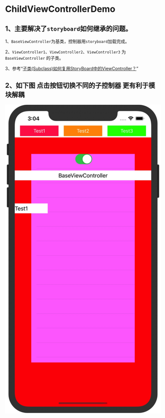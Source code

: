# ChildViewControllerDemo

## 1、主要解决了`storyboard`如何继承的问题。

1、`BaseViewController`为基类，控制器用`storyboard`加载完成。

2、`ViewController1`、`ViewController2`、`ViewController3` 为 `BaseViewController`  的子类。

3、参考“[子类(Subclass)如何复用StoryBoard中的ViewController？](https://www.jianshu.com/p/5b77ad4c8f2c)”


## 2、如下图 点击按钮切换不同的子控制器 更有利于模块解耦
![](screenshots/2019-12-13_15-04-14.jpg)

